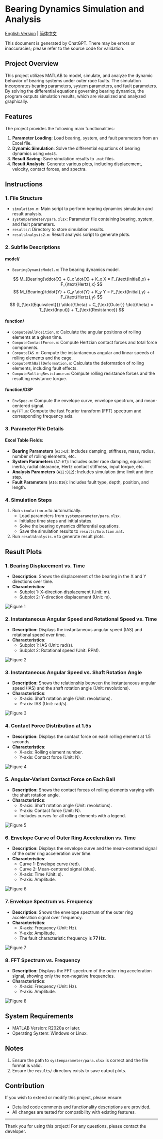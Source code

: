 # Bearing Dynamics Simulation and Analysis

[English Version](https://github.com/BiaWei/Bearing-Dynamics/blob/main/README.md) | [简体中文](https://github.com/BiaWei/Bearing-Dynamics/blob/main/README.zh.md)

This document is generated by ChatGPT. There may be errors or inaccuracies; please refer to the source code for validation.

## Project Overview

This project utilizes MATLAB to model, simulate, and analyze the dynamic behavior of bearing systems under outer race faults. The simulation incorporates bearing parameters, system parameters, and fault parameters. By solving the differential equations governing bearing dynamics, the program outputs simulation results, which are visualized and analyzed graphically.

## Features

The project provides the following main functionalities:
1. **Parameter Loading**: Load bearing, system, and fault parameters from an Excel file.
2. **Dynamic Simulation**: Solve the differential equations of bearing dynamics using `ode45`.
3. **Result Saving**: Save simulation results to `.mat` files.
4. **Result Analysis**: Generate various plots, including displacement, velocity, contact forces, and spectra.

## Instructions

### 1. File Structure
- `simulation.m`: Main script to perform bearing dynamics simulation and result analysis.
- `systemparameter/para.xlsx`: Parameter file containing bearing, system, and fault parameters.
- `results/`: Directory to store simulation results.
- `resultAnalysis2.m`: Result analysis script to generate plots.

### 2. Subfile Descriptions

#### model/
- `BearingDynamicModel.m`: The bearing dynamics model.

$$ M_{Bearing}\ddot{X} + C_x \dot{X} + K_x X = F_{\text{Initial},x} + F_{\text{Hertz},x} $$
$$ M_{Bearing}\ddot{Y} + C_y \dot{Y} + K_y Y = F_{\text{Initial},y} + F_{\text{Hertz},y} $$
$$ {I_{\text{Equivalent}}} \ddot{\theta} + C_{\text{Outer}} \dot{\theta} = T_{\text{Input}} + T_{\text{Resistance}} $$

#### function/
- `ComputeBallPosition.m`: Calculate the angular positions of rolling elements at a given time.
- `ComputeContactForce.m`: Compute Hertzian contact forces and total force components.
- `ComputeIAS.m`: Compute the instantaneous angular and linear speeds of rolling elements and the cage.
- `ComputeNthBallDeformation.m`: Calculate the deformation of rolling elements, including fault effects.
- `ComputeRollingResistance.m`: Compute rolling resistance forces and the resulting resistance torque.

#### function/DSP
- `EnvSpec.m`: Compute the envelope curve, envelope spectrum, and mean-centered signal.
- `myFFT.m`: Compute the fast Fourier transform (FFT) spectrum and corresponding frequency axis.

### 3. Parameter File Details

#### Excel Table Fields:
- **Bearing Parameters** (`A3:H3`): Includes damping, stiffness, mass, radius, number of rolling elements, etc.
- **System Parameters** (`A7:H7`): Includes outer race damping, equivalent inertia, radial clearance, Hertz contact stiffness, input torque, etc.
- **Analysis Parameters** (`A12:B12`): Includes simulation time limit and time step.
- **Fault Parameters** (`A16:D16`): Includes fault type, depth, position, and length.

### 4. Simulation Steps
1. Run `simulation.m` to automatically:
   - Load parameters from `systemparameter/para.xlsx`.
   - Initialize time steps and initial states.
   - Solve the bearing dynamics differential equations.
   - Save the simulation results to `results/Solution.mat`.
2. Run `resultAnalysis.m` to generate result plots.

## Result Plots

### 1. Bearing Displacement vs. Time
- **Description**: Shows the displacement of the bearing in the X and Y directions over time.
- **Characteristics**:
  - Subplot 1: X-direction displacement (Unit: m).
  - Subplot 2: Y-direction displacement (Unit: m).

![Figure 1](https://raw.githubusercontent.com/BiaWei/Bearing-Dynamics/refs/heads/main/examples/figure1.png "Figure 1")

### 2. Instantaneous Angular Speed and Rotational Speed vs. Time
- **Description**: Displays the instantaneous angular speed (IAS) and rotational speed over time.
- **Characteristics**:
  - Subplot 1: IAS (Unit: rad/s).
  - Subplot 2: Rotational speed (Unit: RPM).

![Figure 2](https://raw.githubusercontent.com/BiaWei/Bearing-Dynamics/refs/heads/main/examples/figure2.png "Figure 2")

### 3. Instantaneous Angular Speed vs. Shaft Rotation Angle
- **Description**: Shows the relationship between the instantaneous angular speed (IAS) and the shaft rotation angle (Unit: revolutions).
- **Characteristics**:
  - X-axis: Shaft rotation angle (Unit: revolutions).
  - Y-axis: IAS (Unit: rad/s).

![Figure 3](https://raw.githubusercontent.com/BiaWei/Bearing-Dynamics/refs/heads/main/examples/figure3.png "Figure 3")

### 4. Contact Force Distribution at 1.5s
- **Description**: Displays the contact force on each rolling element at 1.5 seconds.
- **Characteristics**:
  - X-axis: Rolling element number.
  - Y-axis: Contact force (Unit: N).

![Figure 4](https://raw.githubusercontent.com/BiaWei/Bearing-Dynamics/refs/heads/main/examples/figure4.png "Figure 4")

### 5. Angular-Variant Contact Force on Each Ball
- **Description**: Shows the contact forces of rolling elements varying with the shaft rotation angle.
- **Characteristics**:
  - X-axis: Shaft rotation angle (Unit: revolutions).
  - Y-axis: Contact force (Unit: N).
  - Includes curves for all rolling elements with a legend.

![Figure 5](https://raw.githubusercontent.com/BiaWei/Bearing-Dynamics/refs/heads/main/examples/figure5.png "Figure 5")

### 6. Envelope Curve of Outer Ring Acceleration vs. Time
- **Description**: Displays the envelope curve and the mean-centered signal of the outer ring acceleration over time.
- **Characteristics**:
  - Curve 1: Envelope curve (red).
  - Curve 2: Mean-centered signal (blue).
  - X-axis: Time (Unit: s).
  - Y-axis: Amplitude.

![Figure 6](https://raw.githubusercontent.com/BiaWei/Bearing-Dynamics/refs/heads/main/examples/figure6.png "Figure 6")

### 7. Envelope Spectrum vs. Frequency
- **Description**: Shows the envelope spectrum of the outer ring acceleration signal over frequency.
- **Characteristics**:
  - X-axis: Frequency (Unit: Hz).
  - Y-axis: Amplitude.
  - The fault characteristic frequency is __77 Hz__.

![Figure 7](https://raw.githubusercontent.com/BiaWei/Bearing-Dynamics/refs/heads/main/examples/figure7.png "Figure 7")

### 8. FFT Spectrum vs. Frequency
- **Description**: Displays the FFT spectrum of the outer ring acceleration signal, showing only the non-negative frequencies.
- **Characteristics**:
  - X-axis: Frequency (Unit: Hz).
  - Y-axis: Amplitude.

![Figure 8](https://raw.githubusercontent.com/BiaWei/Bearing-Dynamics/refs/heads/main/examples/figure8.png "Figure 8")

## System Requirements
- MATLAB Version: R2020a or later.
- Operating System: Windows or Linux.

## Notes
1. Ensure the path to `systemparameter/para.xlsx` is correct and the file format is valid.
2. Ensure the `results/` directory exists to save output plots.

## Contribution
If you wish to extend or modify this project, please ensure:
- Detailed code comments and functionality descriptions are provided.
- All changes are tested for compatibility with existing features.

---

Thank you for using this project! For any questions, please contact the developer.

